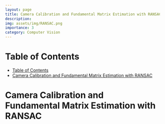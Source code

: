 ```yaml
---
layout: page
title: Camera Calibration and Fundamental Matrix Estimation with RANSAC
description: 
img: assets/img/RANSAC.png
importance: 3
category: Computer Vision
---
```


# Table of Contents
- [Table of Contents](#table-of-contents)
- [Camera Calibration and Fundamental Matrix Estimation with RANSAC](#camera-calibration-and-fundamental-matrix-estimation-with-ransac)

# Camera Calibration and Fundamental Matrix Estimation with RANSAC

